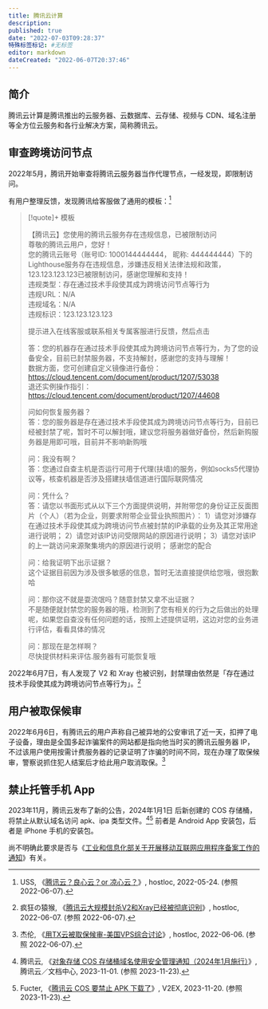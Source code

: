 ```yaml
---
title: 腾讯云计算
description:
published: true
date: "2022-07-03T09:28:37"
特殊标签标记: #无标签
editor: markdown
dateCreated: "2022-06-07T20:37:46"
---
```


## 简介

腾讯云计算是腾讯推出的云服务器、云数据库、云存储、视频与 CDN、域名注册等全方位云服务和各行业解决方案，简称腾讯云。

## 审查跨境访问节点

2022年5月，腾讯开始审查将腾讯云服务器当作代理节点，一经发现，即限制访问。

有用户整理反馈，发现腾讯给客服做了通用的模板：[^1022439]

[^1022439]: USS, 《[腾讯云？良心云？or 凉心云？](https://web.archive.org/web/20220524235230/https://hostloc.com/thread-1022439-1-1.html)》, hostloc, 2022-05-24. (参照 2022-06-07).

> [!quote]+ 模板
>
> 【腾讯云】您使用的腾讯云服务存在违规信息，已被限制访问<br>
> 尊敬的腾讯云用户，您好！<br>
> 您的腾讯云账号（账号ID: 1000144444444， 昵称: 444444444）下的Lighthouse服务存在违规信息，涉嫌违反相关法律法规和政策，123.123.123.123已被限制访问，感谢您理解和支持！<br>
> 违规类型：存在通过技术手段使其成为跨境访问节点等行为<br>
> 违规URL：N/A<br>
> 违规域名：N/A<br>
> 违规标识：123.123.123.123
>
> 提示进入在线客服或联系相关专属客服进行反馈，然后点击
>
> 答：您的机器存在通过技术手段使其成为跨境访问节点等行为，为了您的设备安全，目前已封禁服务器，不支持解封，感谢您的支持与理解！<br>
> 数据方面，您可创建自定义镜像进行备份：<br>
> https://cloud.tencent.com/document/product/1207/53038<br>
> 退还实例操作指引：<br>
> https://cloud.tencent.com/document/product/1207/44608
>
> 问如何恢复服务器？<br>
> 答：您的服务器是存在通过技术手段使其成为跨境访问节点等行为，目前已经被封禁了呢，暂时不可以解封哦，建议您将服务器做好备份，然后新购服务器是用即可哦，目前并不影响新购哦
>
> 问：我没有啊？<br>
> 答：您通过自查主机是否运行可用于代理(扶墙)的服务，例如socks5代理协议等，核查机器是否涉及搭建扶墙信道进行国际联网情况
>
> 问：凭什么？<br>
> 答：请您以书面形式从以下三个方面提供说明，并附带您的身份证正反面图片（个人）（若为企业，则要求附带企业营业执照图片）： 1）请您对涉嫌存在通过技术手段使其成为跨境访问节点被封禁的IP承载的业务及其正常用途进行说明； 2）请您对该IP访问受限网站的原因进行说明； 3）请您对该IP的上一跳访问来源聚集境内的原因进行说明； 感谢您的配合
>
> 问：给我证明下出示证据？<br>
> 这个证据目前因为涉及很多敏感的信息，暂时无法直接提供给您哦，很抱歉哈
>
> 问：那你这不就是耍流氓吗？随意封禁又拿不出证据？<br>
> 不是随便就封禁您的服务器的哦，检测到了您有相关的行为之后做出的处理呢，如果您自查没有任何问题的话，按照上述提供证明，这边对您的业务进行评估，看看具体的情况
>
> 问：那现在是怎样啊？<br>
> 尽快提供材料来评估.服务器有可能恢复哦

2022年6月7日，有人发现了 V2 和 Xray 也被识别，封禁理由依然是「存在通过技术手段使其成为跨境访问节点等行为」。[^1029375]

[^1029375]: 疯狂の猿猴, 《[腾讯云大规模封杀V2和Xray已经被彻底识别](https://web.archive.org/web/20220607074857/https://hostloc.com/thread-1029375-2-1.html)》, hostloc, 2022-06-07. (参照 2022-06-07).

## 用户被取保候审

2022年6月6日，有腾讯云的用户声称自己被异地的公安审讯了近一天，扣押了电子设备，理由是全国多起诈骗案件的网站都是指向他当时买的腾讯云服务器 IP，不过该用户使用按需计费服务器的记录证明了诈骗的时间不同，现在办理了取保候审，警察说抓住犯人结案后才给此用户取消取保。[^1029023]

[^1029023]: 杰伦, 《[用TX云被取保候审-美国VPS综合讨论](https://web.archive.org/web/20220606151159/https://hostloc.com/thread-1029023-1-1.html)》, hostloc, 2022-06-06. (参照 2022-06-07).

## 禁止托管手机 App

2023年11月，腾讯云发布了新的公告，2024年1月1日 后新创建的 COS 存储桶，将禁止从默认域名访问 apk、ipa 类型文件。[^96243][^93592] 前者是 Android App 安装包，后者是 iPhone 手机的安装包。

[^96243]: 腾讯云, 《[对象存储 COS 存储桶域名使用安全管理通知（2024年1月施行）](https://web.archive.org/web/20231121124156/https://cloud.tencent.com/document/product/436/96243)》, 腾讯云／文档中心, 2023-11-01. (参照 2023-11-23).

[^93592]: Fucter, 《[腾讯云 COS 要禁止 APK 下载了](https://web.archive.org/web/20231121001639/https://v2ex.com/t/993592)》, V2EX, 2023-11-20. (参照 2023-11-23).

尚不明确此要求是否与《[工业和信息化部关于开展移动互联网应用程序备案工作的通知](/rule/工业和信息化部/工业和信息化部关于开展移动互联网应用程序备案工作的通知.md)》有关。
